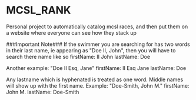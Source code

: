 # MCSL_RANK
Personal project to automatically catalog mcsl races, and then put them on a website where everyone can see how they stack up

###Important Note###
If the swimmer you are searching for has two words in their last name, ie appearing as "Doe II, John", then you will have to
search there name like so
firstName: II John
lastName: Doe

Another example:
"Doe II Esq, Jane"
firstName: II Esq Jane
lastName: Doe

Any lastname which is hyphenated is treated as one word. Middle names will show up with the first name. Example:
"Doe-Smith, John M."
firstName: John M.
lastName: Doe-Smith
